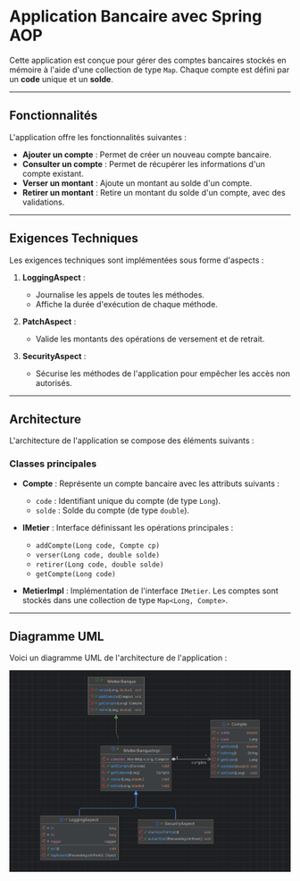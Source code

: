 # Application Bancaire avec Spring AOP

Cette application est conçue pour gérer des comptes bancaires stockés en mémoire à 
l'aide d'une collection de type `Map`. Chaque compte est défini par un **code** unique et un **solde**.

---
## Fonctionnalités

L'application offre les fonctionnalités suivantes :
- **Ajouter un compte** : Permet de créer un nouveau compte bancaire.
- **Consulter un compte** : Permet de récupérer les informations d'un compte existant.
- **Verser un montant** : Ajoute un montant au solde d'un compte.
- **Retirer un montant** : Retire un montant du solde d'un compte, avec des validations.

---

## Exigences Techniques

Les exigences techniques sont implémentées sous forme d'aspects :

1. **LoggingAspect** :
    - Journalise les appels de toutes les méthodes.
    - Affiche la durée d'exécution de chaque méthode.

2. **PatchAspect** :
    - Valide les montants des opérations de versement et de retrait.

3. **SecurityAspect** :
    - Sécurise les méthodes de l'application pour empêcher les accès non autorisés.

---
## Architecture

L'architecture de l'application se compose des éléments suivants :

### Classes principales

- **Compte** : Représente un compte bancaire avec les attributs suivants :
    - `code` : Identifiant unique du compte (de type `Long`).
    - `solde` : Solde du compte (de type `double`).

- **IMetier** : Interface définissant les opérations principales :
    - `addCompte(Long code, Compte cp)`
    - `verser(Long code, double solde)`
    - `retirer(Long code, double solde)`
    - `getCompte(Long code)`

- **MetierImpl** : Implémentation de l'interface `IMetier`. Les comptes sont stockés dans une collection de type `Map<Long, Compte>`.

---
## Diagramme UML

Voici un diagramme UML de l'architecture de l'application :

![Diagramme UML](Capture/img.png)


